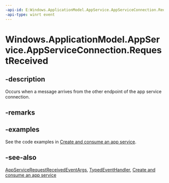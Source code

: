 ```yaml
---
-api-id: E:Windows.ApplicationModel.AppService.AppServiceConnection.RequestReceived
-api-type: winrt event
---
```


<!-- Event syntax
public event Windows.Foundation.TypedEventHandler RequestReceived<Windows.ApplicationModel.AppService.AppServiceConnection,  Windows.ApplicationModel.AppService.AppServiceRequestReceivedEventArgs>
-->

# Windows.ApplicationModel.AppService.AppServiceConnection.RequestReceived

## -description

Occurs when a message arrives from the other endpoint of the app service connection.

## -remarks

## -examples

See the code examples in [Create and consume an app service](https://docs.microsoft.com/en-us/windows/uwp/launch-resume/how-to-create-and-consume-an-app-service).

## -see-also
[AppServiceRequestReceivedEventArgs](appservicerequestreceivedeventargs.md), [TypedEventHandler](../windows.foundation/typedeventhandler_2.md), [Create and consume an app service](https://docs.microsoft.com/en-us/windows/uwp/launch-resume/how-to-create-and-consume-an-app-service)

